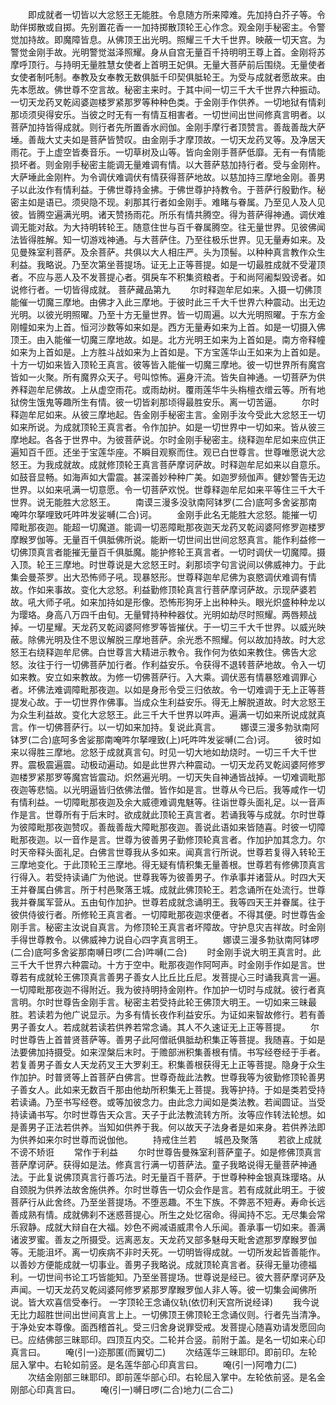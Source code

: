 <!-- { "loadSidebar": true } -->
　　即成就者一切皆以大忿怒王无能胜。令息随方所来障难。先加持白芥子等。令助伴掷散或自掷。先别置花香一一加持掷散顶轮王心作念。观金刚手秘密主。令警觉加持故。即魔障皆息。从佛顶王出光明。照耀三千大千世界。映蔽一切天宫。为警觉金刚手故。光明警觉滋泽照耀。身从自宫无量百千持明明王尊上首。金刚将苏摩呼顶行。与持明无量胜慧女使者上首明王妃俱。无量大菩萨前后围绕。无量使者女使者制吒制。奉教及女奉教无数俱胝千印契俱胝轮王。为受与成就者愿故来。由先本愿故。佛世尊不空言故。秘密主来时。于其中间一切三千大千世界六种振动。一切天龙药叉乾闼婆迦楼罗紧那罗等种种色类。于金刚手作供养。一切地狱有情刹那顷须臾得安乐。当彼之时无有一有情互相害者。一切世间出世间修真言明者。以菩萨加持皆得成就。则行者先所置香水阏伽。金刚手摩行者顶赞言。善哉善哉大萨埵。善哉大丈夫如是菩萨皆赞叹。由金刚手才摩顶故。一切天龙药叉等。及净居天雨花。于上虚空皆奏音乐。一切草树及山等。皆向金刚手菩萨低靡。无有一有情能损坏者。则金刚手秘密主能调无量难调有情。以大菩萨慈加持行者。受与金刚杵。大萨埵此金刚杵。为令调伏难调伏有情获得菩萨地故。以慈加持三摩地金刚。善男子以此汝作有情利益。于佛世尊持金拂。于佛世尊护持教令。于菩萨行殷勤作。秘密主如是语已。须臾隐不现。刹那其行者如金刚手。难睹与眷属。乃至见人及人见彼。皆腾空遍满光明。诸天赞扬雨花。所乐有情共腾空。得为菩萨得神通。调伏难调无能对敌。为大持明转轮王。随意住世与百千眷属腾空。往无量世界。见彼佛闻法皆得胜解。知一切游戏神通。与大菩萨住。乃至往极乐世界。见无量寿如来。及见曼殊室利菩萨。及余菩萨。共俱以大人相庄严。头为顶髻。以种种真言教作众生利益。我略说。乃至次第坐菩提场。证无上正等菩提。如是一切最胜成就不受灌顶者。不应与恶人及不发菩提心者。弭戾车不积集资粮者。于和尚阿阇梨毁谤者。如说修行者。一切皆得成就。
菩萨藏品第九
　　尔时释迦牟尼如来。入摄一切佛顶能催一切魔三摩地。由佛才入此三摩地。于彼时此三千大千世界六种震动。出无边光明。以彼光明照曜。乃至十方无量世界。皆一切周遍。以大光明照曜。于东方金刚幢如来为上首。恒河沙数等如来如是。西方无量寿如来为上首。如是一切摄入佛顶王。由入能催一切魔三摩地故。如是。北方光明王如来为上首如是。南方帝释幢如来为上首如是。上方胜斗战如来为上首如是。下方宝莲华山王如来为上首如是。十方一切如来皆入顶轮王真言。彼等皆入能催一切魔三摩地。彼一切世界所有魔宫皆如一火聚。所有魔界众天子。号叫惊怖。遍身汗流。皆失自神通。一切菩萨为供养释迦牟尼佛故。上从虚空雨花。或雨劫树。覆雨莲华牛头栴檀衣缯云等。所有地狱傍生饿鬼等趣所生有情。彼一切皆刹那顷得最胜安乐。离一切苦逼。
　　尔时释迦牟尼如来。从彼三摩地起。告金刚手秘密主言。金刚手汝今受此大忿怒王一切如来所说。为成就顶轮王真言者。令作加护。如是一切世界中一切如来。皆从彼三摩地起。各各于世界中。为彼菩萨说。尔时金刚手秘密主。绕释迦牟尼如来应供正遍知百千匝。还坐于宝莲华座。不瞬目观察而住。观已白世尊言。世尊唯愿说大忿怒王。为我成就故。成就修顶轮王真言菩萨摩诃萨故。时释迦牟尼如来以自意乐。如鼓音显畅。如海声如大雷震。甚深善妙种种广美。如迦罗频伽声。健妙警告无边世界。以如来吼满一切意愿。令一切菩萨欢悦。世尊释迦牟尼如来平等住三千大千世界。说无能胜大忿怒王。
　　南谟三漫多没驮南阿钵罗(二合)底呵多舍娑那南唵吽尔拏哩致吒吽吽发娑嚩(二合)诃。
　　金刚手此名无能胜大忿怒。能摧一切障毗那夜迦。能超一切魔道。能调一切恶障毗那夜迦天龙药叉乾闼婆阿修罗迦楼罗摩睺罗伽等。无量百千俱胝佛所说。能断一切世间出世间忿怒真言。能作利益修一切佛顶真言者能摧无量百千俱胝魔。能护修轮王真言者。一切时调伏一切魔障。摄入顶。轮王三摩地。时世尊说是大忿怒王时。刹那顷字句言说间以佛威神力。于此集会曼茶罗。出大恐怖师子吼。现暴怒形。世尊释迦牟尼佛为哀愍调伏难调有情故。作如来事故。变化大忿怒。利益勤修顶轮真言行菩萨摩诃萨故。示现萨婆若故。吼大师子吼。如来加持如是形像。恐怖形狗牙上出种种头。眼光炽盛种种龙以为璎珞。身高八万四千由旬。无量臂持种种器仗。光明如劫尽时照耀。两唇颊战掉。一切星耀。天龙药叉乾闼婆阿修罗等皆摧伏。于一切三千大千世界。以威光映蔽。除佛光明及住不思议解脱三摩地菩萨。余光悉不照耀。何以故加持故。时大忿怒王右绕释迦牟尼佛。白世尊言大精进示教令。我作何为依如来教住。佛告大忿怒。汝往于行一切佛菩萨加行者。作利益安乐。令获得不退转菩萨地故。令入一切如来教。安立如来教故。为修一切佛菩萨行。入大乘。调伏恶有情暴怒难调罪心者。坏佛法难调障毗那夜迦。以如是身形令受三归依故。令一切难调于无上正等菩提发心故。于一切世界作佛事。当成众生利益安乐。得无上解脱道故。时大忿怒王为众生利益故。变化大忿怒王。此三千大千世界以吽声。遍满一切如来所说成就真言。作一切佛菩萨行。以一切如来加持。复说此真言。
　　娜谟三漫多勃驮南阿钵罗(二合)底呵多舍娑那南唵吽尔拏哩致(上)吒吽吽发娑嚩(二合)诃。
　　彼时如来以得胜三摩地。忿怒于成就真言句。时见一切大地如劫烧时。一切三千大千世界。震极震遍震。动极动遍动。如是此世界六种震动。一切天龙药叉乾闼婆阿修罗迦楼罗紧那罗等魔宫皆震动。炽然遍光明。一切天失自神通皆战掉。一切难调毗那夜迦等悲恼。以光明逼皆归依佛法僧。皆作如是言。世尊从今已后。我等咸作一切有情利益。一切障毗那夜迦及余大威德难调鬼魅等。往诣世尊头面礼足。以一音声作是言。世尊所有于后末时。欲成就此顶轮王真言者。若诵我等与成就。尔时世尊为彼障毗那夜迦赞叹。善哉善哉大障毗那夜迦。善说此语如来皆随喜。时彼一切障毗那夜迦。以一音作是言。世尊为彼善男子勤修顶轮真言者。作加护加其念力。尔时天帝释头面礼足。白佛言世尊我从多如来。闻真言行所说。世尊若复得入转轮王三摩地变化。于此顶轮王三摩地。得无疑有情积集无量善根。世尊若有修佛顶真言行得入。若受持读诵广为他说。世尊我等为彼善男子。作承事并诸营从。时四大天王并眷属白佛言。所于村邑聚落王城。成就此佛顶轮王。若念诵所在处流行。世尊我并眷属军营从。五由旬作加护。世尊若成就念诵明王。我等四天王并眷属。往于彼供侍彼行者。所修轮王真言者。一切障毗那夜迦求便者。不得其便。时世尊告金刚手言。秘密主汝说自真言。为修顶轮王真言者坏障故。守护息灾吉祥故。时金刚手得世尊教令。以佛威神力说自心四字真言明王。
　　娜谟三漫多勃驮南阿钵啰(二合)底呵多舍娑那南嚩日啰(二合)吽嚩(二合)
　　时金刚手说大明王真言时。此三千大千世界六种震动。十方于空中。毗那夜迦作阿呵声。时金刚手作如是言。世尊若有成就轮王佛顶真言善男子善女人比丘比丘尼。发菩提心三时诵我真言一遍。一切障毗那夜迦不得附近。我为彼持明持金刚杵。作加护一切时与成就。彼行者真言明。尔时世尊告金刚手言。秘密主若受持此轮王佛顶大明王。一切如来三昧最胜。若读若为他广说显示。为多有情长夜作利益安乐。为证如来智故修行。若有善男子善女人。若成就若读若供养若常念诵。其人不久速证无上正等菩提。
　　尔时世尊告上首普贤菩萨等。善男子此阿僧祇俱胝劫积集正等菩提。我随喜。于如是法要佛加持摄受。如来涅槃后末时。于赡部洲积集善根有情。书写经卷经于手者。若复善男子善女人天龙药叉王大罗刹王。积集善根获得无上正等菩提。隐身于众生作加护。时普贤等上首菩萨白佛言。世尊奇哉此法教。世尊我等为彼勤修顶轮善男子善女人。此如来无数百千那由他劫所积集无上菩提。我等护持。于如是类若受持若读诵。乃至书写经卷。或等加彼念力。由此念力闻如是类法教。若闻圆证。当受持读诵书写。尔时世尊告天众言。天子于此法教流转方所。汝等应作转法轮想。如是善男子正法若供养。当知如供养于我。何以故天子法身者是如来身。若供养法即为供养如来尔时世尊而说伽他。
　　持戒住兰若　　城邑及聚落
　　若欲上成就　　不谤不矫诳
　　常作于利益
　　尔时世尊告曼殊室利菩萨童子。如是修佛顶真言菩萨摩诃萨。获得如是法。修真言行满一切菩萨法。童子我略说得无量菩萨神通法。于此复说佛顶真言行善巧法。时无量百千菩萨。于世尊种种金银真珠璎珞。从自颈脱为供养法故舍施供养。尔时世尊告一切众会作是言。若有成就此明王。于彼菩萨行从此舍终。乃至坐菩提场。不堕恶趣。不生下族。不弊恶不短寿。寿命长远善成熟有情。成就佛刹不迷惑菩提心。所生之处忆宿命。得闻持不忘。无尽集会常乐寂静。成就大辩自在大福。妙色不阙减语威肃令人乐闻。善承事一切如来。善满诸波罗蜜。善友之所摄受。远离恶友。天龙药叉部多魅母天毗舍遮那罗摩睺罗伽等。无能沮坏。离一切疾病不非时夭死。一切明皆得成就。一切所发起皆善能作。以善妙方便能成就一切事业。善男子我略说。成就顶轮真言者。获得无量功德福利。一切世间书论工巧皆能知。乃至坐菩提场。世尊说是经已。彼大菩萨摩诃萨及声闻。一切天龙药叉乾闼婆阿修罗紧那罗摩睺罗伽人非人等。彼一切集会闻佛所说。皆大欢喜信受奉行。
一字顶轮王念诵仪轨(依忉利天宫所说经译)
　　我今说无比力超胜世间出世间真言上上。一切佛顶王佛顶轮王念诵仪则。行者先当清净。于净处安本尊像。面西稽首礼。受三归舍身说罪受戒。发菩提心随喜劝请发愿回向已。应结佛部三昧耶印。四顶互内交。二轮并合竖。前附于盖。是名一切如来心印真言曰。
　　唵(引一)迩那匿(而翼切二)
　　次结莲华三昧耶印。即前印。左轮屈入掌中。右轮如前竖。是名莲华部心印真言曰。
　　唵(引一)阿噜力(二)
　　次结金刚部三昧耶印。即前莲华部心印。右轮屈入掌中。左轮依前竖。是名金刚部心印真言曰。
　　唵(引一)嚩日啰(二合)地力(二合二)
